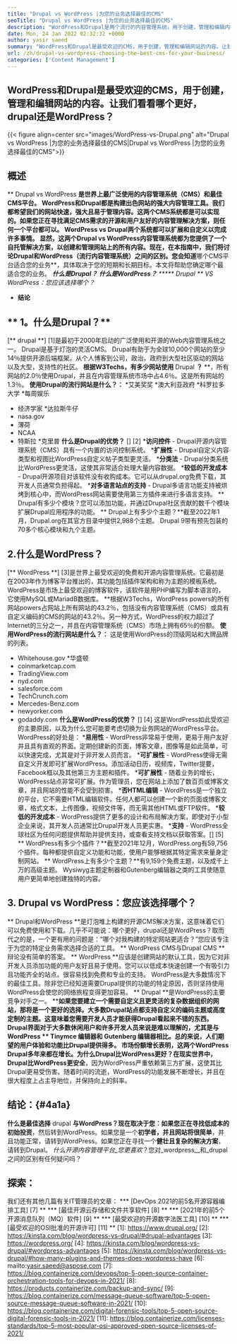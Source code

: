 ```yaml
---
title: "Drupal vs WordPress |为您的业务选择最佳的CMS" 
seoTitle: "Drupal vs WordPress |为您的业务选择最佳的CMS" 
description: "WordPress和Drupal是两个流行的内容管理系统，用于创建，管理和编辑内容。该博客显示哪种CMS最适合您的业务。" 
date: Mon, 24 Jan 2022 02:32:32 +0000
author: yasir saeed
summary: "WordPress和Drupal是最受欢迎的CMS，用于创建，管理和编辑网站的内容。让我们看看哪个更好，drupal还是WordPress？" 
url: /zh/drupal-vs-wordpress-choosing-the-best-cms-for-your-business/
categories: ['Content Management']
---
```


## WordPress和Drupal是最受欢迎的CMS，用于创建，管理和编辑网站的内容。让我们看看哪个更好，drupal还是WordPress？

{{< figure align=center src="images/WordPress-vs-Drupal.png" alt="Drupal vs WordPress |为您的业务选择最佳的CMS|Drupal vs WordPress |为您的业务选择最佳的CMS">}}


## 概述
** Drupal vs WordPress **是世界上最广泛使用的内容管理系统（CMS）和最佳CMS平台。 WordPress和Drupal都是构建出色网站的强大内容管理工具。我们都希望我们的网站快速，强大且易于管理内容。这两个CMS系统都是可以实现的。如果您正在寻找满足CMS需求的开源和用户友好的内容管理解决方案，则任何一个平台都可以。 WordPress vs Drupal两个系统都可以扩展和自定义以完成许多事情。
显然，这两个Drupal vs WordPress内容管理系统都为您提供了一个自托管解决方案，以创建和管理网站上的所有内容。现在，在本指南中，我们将讨论Drupal和WordPress（流行内容管理系统）之间的区别。您会知道**哪个CMS平台适合您的业务**，具体取决于您的短期和长期目标。本文将帮助您确定哪个最适合您的业务。
  ***什么是Drupal？**
  ***什么是WordPress？**
  ***** Drupal ** VS WordPress：您应该选择哪个？**
  * **结论**

## ** 1。什么是Drupal？**
[** drupal **] [1]是最初于2000年启动的广泛使用和开源的Web内容管理系统之一。 Drupal是基于灯泡的灵活CMS。
Drupal有助于为全球10,000个网站的至少14％提供开源后端框架。从个人博客到公司，政治，政府到大型社区驱动的网站以及大型，支持性的社区。
**根据W3Techs，有多少网站使用** Drupal **？** **，所有网站的2.0％使用Drupal，并且在内容管理系统市场中占4.6％。这是所有网站的1.3％。
**使用Drupal的流行网站是什么？：**
  *艾美奖奖
  *澳大利亚政府
  *科罗拉多大学
  *每周娱乐
  * 经济学家
  *达拉斯牛仔
  * nasa.gov
  * 薄荷
  * NCAA
  * 特斯拉
  *克里普
**什么是Drupal的优势？** [] [2]
  ***访问控件**  -  Drupal开源内容管理系统（CMS）具有一个内置的访问控制系统。
  ***扩展性**  -  Drupal自定义内容类型和视图比WordPress自定义帖子类型更灵活。
  ***分类法**  -  Drupal分类系统比WordPress更灵活，这使其非常适合处理大量内容数据。
  ***较低的开发成本**  -  Drupal开源项目对该软件没有收购成本。它可以从drupal.org免费下载，其开发人员通常负担得起。
  ***对多语言站点的支持**  -  Drupal多语言功能支持被烘烤到核心中，而WordPress网站需要使用第三方插件来进行多语言支持。
** Drupal有多少个模块？您可以添加功能，并通过Drupal社区贡献的数千个模块扩展Drupal应用程序的功能。
** Drupal上有多少个主题？**截至2022年1月，Drupal.org在其官方目录中提供2,988个主题。 Drupal 9带有预先包装的70多个核心模块和九个主题。

## 2.什么是WordPress？
[** WordPress **] [3]是世界上最受欢迎的免费和开源内容管理系统。它最初是在2003年作为博客平台推出的，其功能包括插件架构和称为主题的模板系统。 WordPress是市场上最受欢迎的博客软件，该软件是用PHP编写为脚本语言的，它使用MySQL或MariadB数据库。
**根据W3Techs，WordPress powers的所有网站powers占网站上所有网站的43.2％，包括没有内容管理系统（CMS）或具有自定义编码的CMS的网站的43.2％。另一种方式，WordPress的权力超过了Internet的三分之一，并且在内容管理系统（CMS）市场上拥有65％的份额。
**使用WordPress的流行网站是什么？：**
这是使用WordPress的顶级网站和大牌品牌的列表。
  * Whitehouse.gov
  *华盛顿
  * coinmarketcap.com
  * TradingView.com
  * nyd.com
  * salesforce.com
  * TechCrunch.com
  * Mercedes-Benz.com
  * newyorker.com
  * godaddy.com
**什么是WordPress的优势？** [] [4]
这是WordPress如此受欢迎的主要原因，以及为什么您可能要考虑切换为业务网站的WordPress平台。 WordPress的好处是：
  ***易用性**  -  WordPress非常易于使用，更易于用户友好并且具有直观的界面。定期创建新的页面，博客文章，图像等是如此简单，可以快速完成，尤其是对于非开发人员而言。
  ***可扩展性**  -  WordPress使得无需自定义开发即可扩展WordPress。添加活动日历，视频库，Twitter提要，Facebook框以及其他第三方主题和插件。
  ***可扩展性**  - 随着业务的增长，WordPress站点非常可扩展。作为管理员，您在网站上添加了数百页或博客文章，并且网站的性能不会受到损害。
  ***否HTML编辑**  -  WordPress是一个独立的平台，它不需要HTML编辑软件。任何人都可以创建一个新的页面或博客文章，格式文本，上传图像，视频文件等，而无需其他HTML或FTP软件。
  ***较低的开发成本**  -  WordPress提供了更多的设计和布局解决方案，即使对于小型企业来说，其开发人员通常比Drupal开发人员更实惠。
  ***支持**  -  WordPress全球社区为任何问题提供帮助并提供支持，或查看支持文档以获取答案。[] [5]
** WordPress有多少个插件？**截至2021年12月，WordPress.org有59,756个插件。每种都提供自定义功能和功能，使用户能够根据其特定需求来量身定制网站。
** WordPress上有多少个主题？**有9,159个免费主题，以及成千上万的高级主题。 Wysiwyg主题定制器和Gutenberg编辑器之类的工具使随意用户更简单地创建独特的内容。

## 3. Drupal vs WordPress：您应该选择哪个？
** Drupal和WordPress **是灯泡堆上构建的开源CMS解决方案，这意味着它们可以免费使用和下载。几乎不可能说：哪个更好，drupal还是WordPress？取而代之的是，一个更有用的问题是：“哪个对我构建的特定网站更适合？”您应该专注于为您的特定业务需求选择合适的工具。 ** WordPress CMS与Drupal CMS **辩论没有简单的答案。
** WordPress **应该是创建网站的默认工具，因为它对非开发人员添加功能的用户友好且易于使用。您可以以低成本快速创建一个有吸引力且功能齐全的站点。很容易找到免费和专业的支持。 WordPress是大多数情况下的最佳工具。除非您已经知道需要Drupal提供的功能的特定原因，否则坚持使用WordPress会使您的网络旅程变得更加容易。
** Drupal **是WordPress的主要竞争对手之一。 ****如果您要建立一个需要自定义且更灵活的复杂数据组织的网站，那将是一个更好的选择。大多数Drupal站点都支持自定义的编码主题或高度定制的主题。这意味着您需要开发人员才能获得Drupal看起来不错的东西。 Drupal界面对于大多数休闲用户和许多开发人员来说是难以理解的，尤其是与WordPress ** Tinymce **编辑器和** Gutenberg **编辑器相比。总的来说，人们期望的用户体验和功能比Drupal提供得多。
**市场份额增长**表明，这两个WordPress Drupal多年来都在增长。为什么Drupal比WordPress更好？在现实世界中，** Drupal比WordPress更安全**，因为WordPress严重依赖第三方扩展，这使其比Drupal更易受伤害。随着时间的流逝，WordPress的功能发展不断增长，并且在很大程度上占主导地位，并保持向上的斜率。

## 结论：{#4a1a}
**什么是最佳选择** drupal **与WordPress？**现在取决于您：如果您正在寻找低成本的初始**投资**，然后转到WordPress。如果您是一个**初学者，并且网站将很简单**，并且功能正常，请转到WordPress。如果您正在寻找一个**健壮且复杂的解决方案**，请转到Drupal。
_什么开源内容管理平台_您更喜欢_？您对_wordpress__和_drupal之间的区别有任何疑问吗？

## 探索：
我们还有其他几篇有关IT管理员的文章：
  *** [DevOps 2021的前5名开源容器编排工具] [7] **
  *** [最佳开源云存储和文件共享软件] [8] **
  *** [2021年的前5个开源消息队列（MQ）软件] [9] **
  *** [最受欢迎的开源数字法医工具] [10] **
  *** [最受欢迎的OSI批准的开源许可] [11] **
[1]: https://www.drupal.org/
[2]: https://kinsta.com/blog/wordpress-vs-drupal/#drupal-advantages
[3]: https://wordpress.org/
[4]: https://kinsta.com/blog/wordpress-vs-drupal/#wordpress-advantages
[5]: https://kinsta.com/blog/wordpress-vs-drupal/#how-many-plugins-and-themes-does-wordpress-have
[6]: mailto:yasir.saeed@aspose.com
[7]: https://blog.containerize.com/devops/top-5-open-source-container-orchestration-tools-for-devops-in-2021/
[8]: https://products.containerize.com/backup-and-sync/
[9]: https://blog.containerize.com/message-queue-software/top-5-open-source-message-queue-software-in-2021/
[10]: https://blog.containerize.com/digital-forensic-tools/top-5-open-source-digital-forensic-tools-in-2021/
[11]: https://blog.containerize.com/licenses-standards/top-5-most-popular-osi-approved-open-source-licenses-of-2021/
